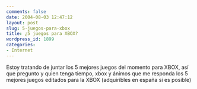 ```yaml
---
comments: false
date: 2004-08-03 12:47:12
layout: post
slug: 5-juegos-para-xbox
title: ¿5 juegos para XBOX?
wordpress_id: 1899
categories:
- Internet
---
```


Estoy tratando de juntar los 5 mejores juegos del momento para XBOX, así que pregunto y quien tenga tiempo, xbox y ánimos que me responda los 5 mejores juegos editados para la XBOX (adquiribles en españa si es posible)




 

